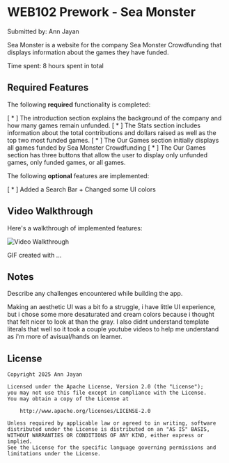 # WEB102 Prework - Sea Monster

Submitted by: Ann Jayan

Sea Monster is a website for the company Sea Monster Crowdfunding that displays information about the games they have funded.

Time spent: 8 hours spent in total

## Required Features

The following **required** functionality is completed:

[ * ] The introduction section explains the background of the company and how many games remain unfunded.
[ * ] The Stats section includes information about the total contributions and dollars raised as well as the top two most funded games.
[ * ] The Our Games section initially displays all games funded by Sea Monster Crowdfunding
[ * ] The Our Games section has three buttons that allow the user to display only unfunded games, only funded games, or all games.

The following **optional** features are implemented:

[ * ] Added a Search Bar + Changed some UI colors

## Video Walkthrough

Here's a walkthrough of implemented features:
<!-- I had to make the video short, the imgur site wouldnt upload my original 1min long video-->

<img src='https://imgur.com/a/VhP7pEQ' title='Video Walkthrough' width='' alt='Video Walkthrough' />

<!-- Replace this with whatever GIF tool you used! -->
GIF created with ...  
<!-- Recommended tools:
[Kap](https://getkap.co/) for macOS
[ScreenToGif](https://www.screentogif.com/) for Windows
[peek](https://github.com/phw/peek) for Linux. -->

## Notes

Describe any challenges encountered while building the app.

Making an aesthetic UI was a bit fo a struggle, i have little UI experience, but i chose some more desaturated and cream colors because i thought that felt nicer to look at than the gray. I also didnt understand template literals that well so it took a couple youtube videos to help me understand as i'm more of avisual/hands on learner.

## License

    Copyright 2025 Ann Jayan

    Licensed under the Apache License, Version 2.0 (the "License");
    you may not use this file except in compliance with the License.
    You may obtain a copy of the License at

        http://www.apache.org/licenses/LICENSE-2.0

    Unless required by applicable law or agreed to in writing, software
    distributed under the License is distributed on an "AS IS" BASIS,
    WITHOUT WARRANTIES OR CONDITIONS OF ANY KIND, either express or implied.
    See the License for the specific language governing permissions and
    limitations under the License.
